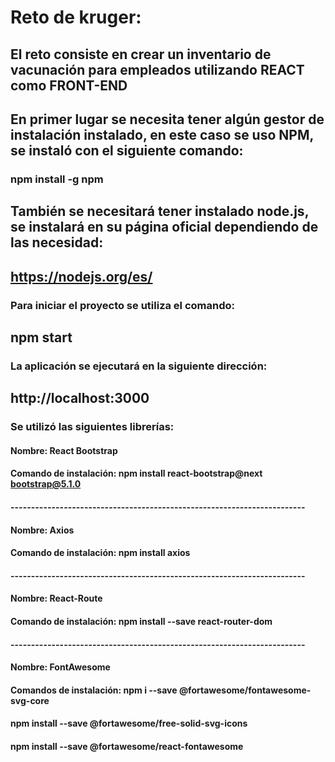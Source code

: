 # Reto de kruger:
## El reto consiste en crear un inventario de vacunación para empleados utilizando REACT como FRONT-END

## En primer lugar se necesita tener algún gestor de instalación instalado, en este caso se uso NPM, se instaló con el siguiente comando:
### npm install -g npm
## También se necesitará tener instalado node.js, se instalará en su página oficial dependiendo de las necesidad:
## https://nodejs.org/es/
### Para iniciar el proyecto se utiliza el comando:
## npm start
### La aplicación se ejecutará en la siguiente dirección:
## http://localhost:3000
### Se utilizó las siguientes librerías:
#### Nombre: React Bootstrap  
#### Comando de instalación: npm install react-bootstrap@next bootstrap@5.1.0
#### ------------------------------------------------------------------------
#### Nombre: Axios
#### Comando de instalación: npm install axios
#### ------------------------------------------------------------------------
#### Nombre: React-Route
#### Comando de instalación: npm install --save react-router-dom
#### ------------------------------------------------------------------------
#### Nombre: FontAwesome
#### Comandos de instalación:  npm i --save @fortawesome/fontawesome-svg-core
####                           npm install --save @fortawesome/free-solid-svg-icons
####                           npm install --save @fortawesome/react-fontawesome



